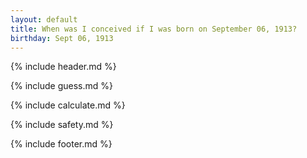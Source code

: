 ```yaml
---
layout: default
title: When was I conceived if I was born on September 06, 1913?
birthday: Sept 06, 1913
---
```


{% include header.md %}

{% include guess.md %}

{% include calculate.md %}

{% include safety.md %}

{% include footer.md %}



